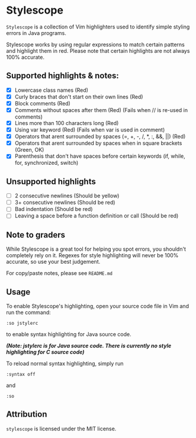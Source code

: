 # Stylescope

`Stylescope` is a collection of Vim highlighters used to identify simple styling errors in Java programs.

Stylescope works by using regular expressions to match certain patterns and highlight them in red. Please note that certain highlights are not always 100% accurate.

## Supported highlights & notes:

- [x] Lowercase class names (Red)
- [x] Curly braces that don't start on their own lines (Red) 
- [x] Block comments (Red)
- [x] Comments without spaces after them (Red) (Fails when // is re-used in comments)
- [x] Lines more than 100 characters long (Red)
- [x] Using var keyword (Red) (Fails when var is used in comment)
- [x] Operators that arent surrounded by spaces (=, +, -, /, \*, :, &&, ||) (Red)
- [x] Operators that arent surrounded by spaces when in square brackets (Green, OK)
- [x] Parenthesis that don't have spaces before certain keywords (if, while, for, synchronized, switch)

## Unsupported highlights

- [ ] 2 consecutive newlines (Should be yellow)
- [ ] 3+ consecutive newlines (Should be red)
- [ ] Bad indentation (Should be red)
- [ ] Leaving a space before a function definition or call (Should be red)

## Note to graders

While Stylescope is a great tool for helping you spot errors, you shouldn't completely rely on it. Regexes for style highlighting will never be 100% accurate, so use your best judgement.

For copy/paste notes, please see `README.md`

## Usage

To enable Stylescope's highlighting, open your source code file in Vim and run the command:

```:so jstylerc```

to enable syntax highlighting for Java source code.

***(Note: jstylerc is for Java source code. There is currently no style highlighting for C source code)***

To reload normal syntax highlighting, simply run

```:syntax off```

and

```:so```

## Attribution

`stylescope` is licensed under the MIT license.
